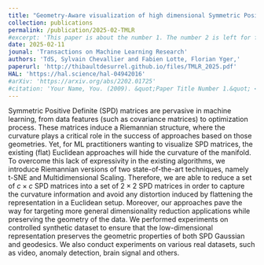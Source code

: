 ```yaml
---
title: "Geometry-Aware visualization of high dimensional Symmetric Positive Definite matrices"
collection: publications
permalink: /publication/2025-02-TMLR
#excerpt: 'This paper is about the number 1. The number 2 is left for future work.'
date: 2025-02-11
jounal: 'Transactions on Machine Learning Research'
authors: 'TdS, Sylvain Chevallier and Fabien Lotte, Florian Yger,'
paperurl: 'http://thibaultdesurrel.github.io/files/TMLR_2025.pdf'
HAL: 'https://hal.science/hal-04942016'
#arXiv: 'https://arxiv.org/abs/2202.01725'
#citation: 'Your Name, You. (2009). &quot;Paper Title Number 1.&quot; <i>Journal 1</i>. 1(1).'
---
```



Symmetric Positive Definite (SPD) matrices are pervasive in machine learning, from data features (such as covariance matrices) to optimization process. 
These matrices induce a Riemannian structure, where the curvature plays a critical role in the success of approaches based on those geometries. Yet, for ML practitioners wanting to visualize SPD matrices, the existing (flat) Euclidean approaches will hide the curvature of the manifold.
To overcome this lack of expressivity in the existing algorithms, we introduce Riemannian versions of two state-of-the-art techniques, namely t-SNE and Multidimensional Scaling. Therefore, we are able to reduce a set of $c \times c$ SPD matrices into a set of $2 \times 2$ SPD matrices in order to capture the curvature information and avoid any distortion induced by flattening the representation in a Euclidean setup. Moreover, our approaches pave the way for targeting more general dimensionality reduction applications while preserving the geometry of the data. We performed experiments on controlled synthetic dataset to ensure that the low-dimensional representation preserves the geometric properties of both SPD Gaussian and geodesics. We also conduct experiments on various real datasets, such as video, anomaly detection, brain signal and others.
